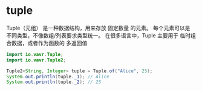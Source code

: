 # tuple
Tuple（元组） 是一种数据结构，用来存放 固定数量 的元素。
每个元素可以是 不同类型，不像数组/列表要求类型统一。
在很多语言中，Tuple 主要用于 临时组合数据，或者作为函数的 多返回值

```java
import io.vavr.Tuple;
import io.vavr.Tuple2;

Tuple2<String, Integer> tuple = Tuple.of("Alice", 25);
System.out.println(tuple._1); // Alice
System.out.println(tuple._2); // 25

```

